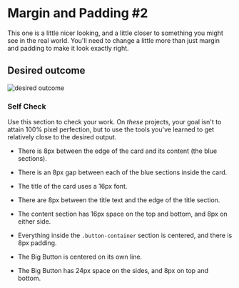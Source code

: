 # Margin and Padding #2

This one is a little nicer looking, and a little closer to something you might see in the real world. You'll need to change a little more than just margin and padding to make it look exactly right.

## Desired outcome
![desired outcome](./desired-outcome.png)

### Self Check
Use this section to check your work. On _these_ projects, your goal isn't to attain 100% pixel perfection, but to use the tools you've learned to get relatively close to the desired output.

- There is 8px between the edge of the card and its content (the blue sections).

- There is an 8px gap between each of the blue sections inside the card.

- The title of the card uses a 16px font.

- There are 8px between the title text and the edge of the title section.

- The content section has 16px space on the top and bottom, and 8px on either side.

- Everything inside the `.button-container` section is centered, and there is 8px padding.

- The Big Button is centered on its own line.

- The Big Button has 24px space on the sides, and 8px on top and bottom.
